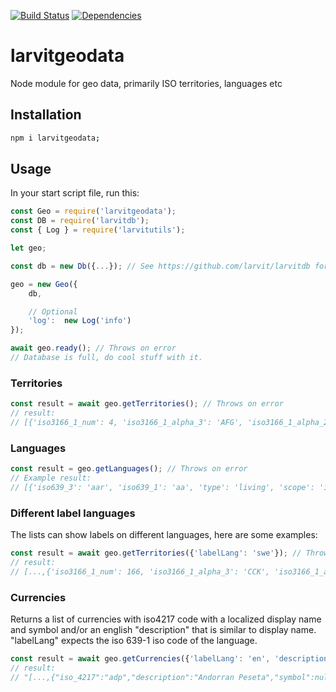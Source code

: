 [![Build Status](https://travis-ci.org/larvit/larvitgeodata.svg?branch=master)](https://travis-ci.org/larvit/larvitgeodata) [![Dependencies](https://david-dm.org/larvit/larvitgeodata.svg)](https://david-dm.org/larvit/larvitgeodata.svg)

# larvitgeodata
Node module for geo data, primarily ISO territories, languages etc

## Installation

```bash
npm i larvitgeodata;
```

## Usage

In your start script file, run this:

```javascript
const Geo = require('larvitgeodata');
const DB = require('larvitdb');
const { Log } = require('larvitutils');

let	geo;

const db = new Db({...}); // See https://github.com/larvit/larvitdb for details on how to configure the database

geo = new Geo({
	db,

	// Optional
	'log':	new Log('info')
});

await geo.ready(); // Throws on error
// Database is full, do cool stuff with it.

```

### Territories

```javascript
const result = await geo.getTerritories(); // Throws on error
// result:
// [{'iso3166_1_num': 4, 'iso3166_1_alpha_3': 'AFG', 'iso3166_1_alpha_2': 'AF', 'label': 'Afghanistan'},...]
```

### Languages

```javascript
const result = geo.getLanguages(); // Throws on error
// Example result:
// [{'iso639_3': 'aar', 'iso639_1': 'aa', 'type': 'living', 'scope': 'individual', 'label': 'Afar'},...]
```

### Different label languages

The lists can show labels on different languages, here are some examples:

```javascript
const result = await geo.getTerritories({'labelLang': 'swe'}); // Throws on error
// result:
// [...,{'iso3166_1_num': 166, 'iso3166_1_alpha_3': 'CCK', 'iso3166_1_alpha_2': 'CC', 'label': 'Kokosöarna'},...]
```

### Currencies

Returns a list of currencies with iso4217 code with a localized display name and symbol and/or an english "description" that is similar to display name. "labelLang" expects the iso 639-1 iso code of the language.

```javascript
const result = await geo.getCurrencies({'labelLang': 'en', 'descriptions': false}); // Throws on error
// result:
// "[...,{"iso_4217":"adp","description":"Andorran Peseta","symbol":null,"displayName":"Andorran Peseta"},...]
```
